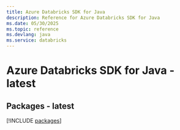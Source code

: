```yaml
---
title: Azure Databricks SDK for Java
description: Reference for Azure Databricks SDK for Java
ms.date: 05/30/2025
ms.topic: reference
ms.devlang: java
ms.service: databricks
---
```

# Azure Databricks SDK for Java - latest
## Packages - latest
[!INCLUDE [packages](databricks-index.md)]